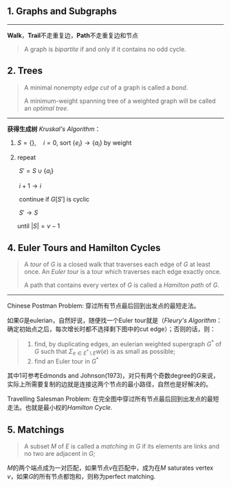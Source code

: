 ## 1. Graphs and Subgraphs

---

**Walk**，**Trail**不走重复边，**Path**不走重复边和节点

> A graph is *bipartite* if and only if it contains no odd cycle.

## 2. Trees

> A minimal nonempty *edge cut* of a graph is called a *bond*.
>
> A minimum-weight spanning tree of a weighted graph will be called an *optimal tree*.

---

**获得生成树** *Kruskal's Algorithm*：

1. $S = \{\},\quad i=0$, sort $\{e_i\} \rightarrow \{a_i\}$ by weight

2. repeat

   ​	$S'=S \cup \{a_i\}$

   ​	$i+1 \rightarrow i$

   ​	continue if $G[S']$ is cyclic

   ​	$S' \rightarrow S$

   until $|S| = v-1$

## 4. Euler Tours and Hamilton Cycles

> A *tour* of $G$ is a closed walk that traverses each edge of $G$ at least once. An *Euler tour* is a tour which traverses each edge exactly once.
>
> A path that contains every vertex of $G$ is called a *Hamilton path* of $G$.

---

Chinese Postman Problem: 穿过所有节点最后回到出发点的最短走法。

如果$G$是eulerian，自然好说，随便找一个Euler tour就是（*Fleury's Algorithm*：确定初始点之后，每次增长时都不选择剩下图中的cut edge）；否则的话，则：

> 1. find, by duplicating edges, an eulerian weighted supergraph $G^*$ of $G$ such that $\Sigma_{e\in E^* \setminus E} w(e)$ is as small as possible;
> 2. find an Euler tour in $G^*$

其中1可参考Edmonds and Johnson(1973)，对只有两个奇数degree的$G$来说，实际上所需要复制的边就是连接这两个节点的最小路径，自然也是好解决的。

Travelling Salesman Problem: 在完全图中穿过所有节点最后回到出发点的最短走法。也就是最小权的*Hamilton Cycle*.

## 5. Matchings

> A subset $M$ of $E$ is called a *matching* in $G$ if its elements are links and no two are adjacent in $G$; 

$M$的两个端点成为一对匹配，如果节点$v$在匹配中，成为在$M$ saturates vertex $v$，如果$G$的所有节点都饱和，则称为perfect matching.



